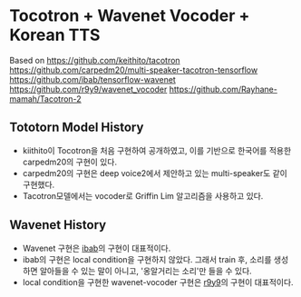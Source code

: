 # Tocotron + Wavenet Vocoder + Korean TTS


Based on 
https://github.com/keithito/tacotron
https://github.com/carpedm20/multi-speaker-tacotron-tensorflow
https://github.com/ibab/tensorflow-wavenet
https://github.com/r9y9/wavenet_vocoder
https://github.com/Rayhane-mamah/Tacotron-2



## Tototorn Model History
- kiithito이 Tocotron을 처음 구현하여 공개하였고, 이를 기반으로 한국어를 적용한 carpedm20의 구현이 있다.
- carpedm20의 구현은 deep voice2에서 제안하고 있는 multi-speaker도 같이 구현했다.
- Tacotron모델에서는 vocoder로 Griffin Lim 알고리즘을 사용하고 있다.

## Wavenet History
- Wavenet 구현은 [ibab](https://github.com/ibab/tensorflow-wavenet)의 구현이 대표적이다.
- ibab의 구현은 local condition을 구현하지 않았다. 그래서 train 후, 소리를 생성하면 알아들을 수 있는 말이 아니고, '옹알거리는 소리'만 들을 수 있다.
- local condition을 구현한 wavenet-vocoder 구현은 [r9y9](https://github.com/r9y9/wavenet_vocoder)의 구현이 대표적이다.


